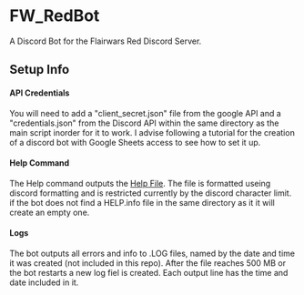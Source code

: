 # FW_RedBot
A Discord Bot for the Flairwars Red Discord Server.

## Setup Info
#### API Credentials
You will need to add a "client_secret.json" file from the google API and a "credentials.json" from the Discord API within the same directory as the main script inorder for it to work. I advise following a tutorial for the creation of a discord bot with Google Sheets access to see how to set it up.
#### Help Command
The Help command outputs the [Help File](HELP.info). The file is formatted useing discord formatting and is restricted currently by the discord character limit. if the bot does not find a HELP.info file in the same directory as it it will create an empty one.
#### Logs
The bot outputs all errors and info to .LOG files, named by the date and time it was created (not included in this repo). After the file reaches 500 MB or the bot restarts a new log fiel is created. Each output line has the time and date included in it.
